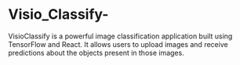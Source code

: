 # Visio_Classify-
VisioClassify is a powerful image classification application built using TensorFlow and React. It allows users to upload images and receive predictions about the objects present in those images.
